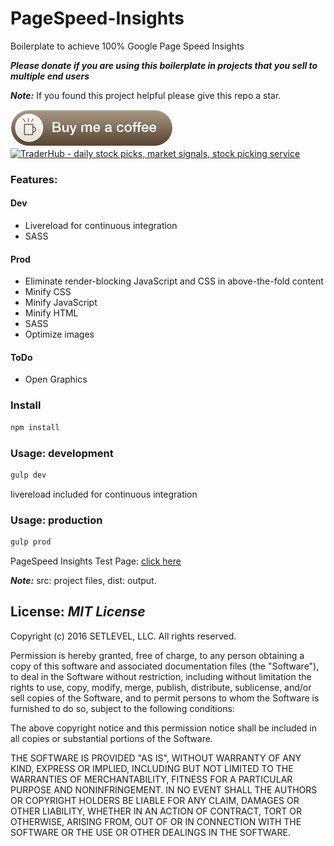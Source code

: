 # PageSpeed-Insights
Boilerplate to achieve 100% Google Page Speed Insights

***Please donate if you are using this boilerplate in projects that you sell to multiple end users***

***Note:*** If you found this project helpful please give this repo a star.

<a href="https://www.paypal.com/cgi-bin/webscr?cmd=_s-xclick&hosted_button_id=C2HFZWSUPV47Q" target="_blank">
  <img src="https://raw.githubusercontent.com/Blah2014/phonegap-inmobi-plugin/gh-pages/images/BuymeaCoffee.png" border="0" name="submit" alt="PayPal - The safer, easier way to pay online!" />
</a>

<a href="http://traderhub.info" target="_blank">
  <img src="http://traderhub.info/images/AD.jpg" border="0" name="submit" alt="TraderHub - daily stock picks, market signals, stock picking service" />
</a>

### Features:
#### Dev
  * Livereload for continuous integration
  * SASS
  
#### Prod
  * Eliminate render-blocking JavaScript and CSS in above-the-fold content
  * Minify CSS
  * Minify JavaScript
  * Minify HTML
  * SASS
  * Optimize images
  
#### ToDo
  * Open Graphics  

### Install
```javascript
npm install
```

### Usage: development
```javascript
gulp dev
```
livereload included for continuous integration

### Usage: production
```javascript
gulp prod
```

PageSpeed Insights Test Page: <a target="_blank" href="https://blah2014.github.io/PageSpeed-Insights/">click here</a>

***Note:*** src: project files, dist: output.

License: ***MIT License***
---
Copyright (c) 2016 SETLEVEL, LLC. All rights reserved.

Permission is hereby granted, free of charge, to any person obtaining a copy of this software and associated documentation files (the "Software"), to deal in the Software without restriction, including without limitation the rights to use, copy, modify, merge, publish, distribute, sublicense, and/or sell copies of the Software, and to permit persons to whom the Software is furnished to do so, subject to the following conditions:

The above copyright notice and this permission notice shall be included in all copies or substantial portions of the Software.

THE SOFTWARE IS PROVIDED "AS IS", WITHOUT WARRANTY OF ANY KIND, EXPRESS OR IMPLIED, INCLUDING BUT NOT LIMITED TO THE WARRANTIES OF MERCHANTABILITY, FITNESS FOR A PARTICULAR PURPOSE AND NONINFRINGEMENT. IN NO EVENT SHALL THE AUTHORS OR COPYRIGHT HOLDERS BE LIABLE FOR ANY CLAIM, DAMAGES OR OTHER LIABILITY, WHETHER IN AN ACTION OF CONTRACT, TORT OR OTHERWISE, ARISING FROM, OUT OF OR IN CONNECTION WITH THE SOFTWARE OR THE USE OR OTHER DEALINGS IN THE SOFTWARE.
